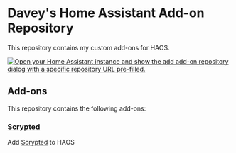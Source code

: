 # Davey's Home Assistant Add-on Repository

This repository contains my custom add-ons for HAOS.

[![Open your Home Assistant instance and show the add add-on repository dialog with a specific repository URL pre-filled.](https://my.home-assistant.io/badges/supervisor_add_addon_repository.svg)](https://my.home-assistant.io/redirect/supervisor_add_addon_repository/?repository_url=https%3A%2F%2Fgithub.com%2Fdshafik%2Fhaos-addons)


## Add-ons

This repository contains the following add-ons:

### [Scrypted](https://github.com/dshafik/haos-addon-scrypted)

Add [Scrypted](https://www.scrypted.app) to HAOS



